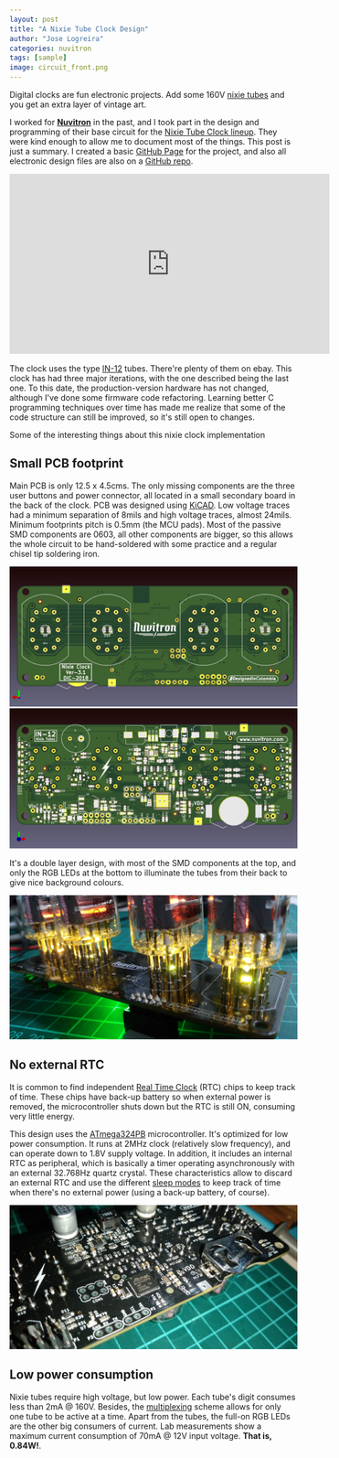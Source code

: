 ```yaml
---
layout: post
title: "A Nixie Tube Clock Design"
author: "Jose Logreira"
categories: nuvitron
tags: [sample]
image: circuit_front.png
---
```



Digital clocks are fun electronic projects. Add some 160V [nixie tubes](https://en.wikipedia.org/wiki/Nixie_tube) and you get an extra layer of vintage art.

I worked for __[Nuvitron](https://nuvitron.com)__ in the past, and I took part in the design and programming of their base circuit for the [Nixie Tube Clock lineup](https://nuvitron.com/the-vintage-electronics-shop). They were kind enough to allow me to document most of the things. This post is just a summary. I created a basic [GitHub Page](https://joselogreira.github.io/nixie_clock/) for the project, and also all electronic design files are also on a [GitHub repo](https://github.com/joselogreira/nixie_clock).

<iframe width="560" height="315" src="https://www.youtube.com/embed/HfNS7TEvCeo" frameborder="0" allow="accelerometer; autoplay; encrypted-media; gyroscope; picture-in-picture" allowfullscreen></iframe>

The clock uses the type [IN-12](http://www.tube-tester.com/sites/nixie/data/in-12a.htm) tubes. There're plenty of them on ebay. This clock has had three major iterations, with the one described being the last one. To this date, the production-version hardware has not changed, although I've done some firmware code refactoring. Learning better C programming techniques over time has made me realize that some of the code structure can still be improved, so it's still open to changes.

Some of the interesting things about this nixie clock implementation

## Small PCB footprint

Main PCB is only 12.5 x 4.5cms. The only missing components are the three user buttons and power connector, all located in a small secondary board in the back of the clock. PCB was designed using [KiCAD](https://kicad-pcb.org/). Low voltage traces had a minimum separation of 8mils and high voltage traces, almost 24mils. Minimum footprints pitch is 0.5mm (the MCU pads). Most of the passive SMD components are 0603, all other components are bigger, so this allows the whole circuit to be hand-soldered with some practice and a regular chisel tip soldering iron.

![pcb front](/assets/img/pcb_front.png)
![pcb back](/assets/img/pcb_back.png)

It's a double layer design, with most of the SMD components at the top, and only the RGB LEDs at the bottom to illuminate the tubes from their back to give nice background colours.

![leds](/assets/img/nc_leds.jpg)

## No external RTC

It is common to find independent [Real Time Clock](https://en.wikipedia.org/wiki/Real-time_clock) (RTC) chips to keep track of time. These chips have back-up battery so when external power is removed, the microcontroller shuts down but the RTC is still ON, consuming very little energy.

This design uses the [ATmega324PB](http://ww1.microchip.com/downloads/en/DeviceDoc/40001908A.pdf) microcontroller. It's optimized for low power consumption. It runs at 2MHz clock (relatively slow frequency), and can operate down to 1.8V supply voltage. In addition, it includes an internal RTC as peripheral, which is basically a timer operating asynchronously with an external 32.768Hz quartz crystal. These characteristics allow to discard an external RTC and use the different [sleep modes](https://joselogreira.github.io/nixie_clock/docs/sleep/) to keep track of time when there's no external power (using a back-up battery, of course).

![leds](/assets/img/nc_mcu.jpg)

## Low power consumption

Nixie tubes require high voltage, but low power. Each tube's digit consumes less than 2mA @ 160V. Besides, the [multiplexing](https://joselogreira.github.io/nixie_clock/docs/multiplexing/) scheme allows for only one tube to be active at a time. Apart from the tubes, the full-on RGB LEDs are the other big consumers of current. Lab measurements show a maximum current consumption of 70mA @ 12V input voltage. __That is, 0.84W!__.